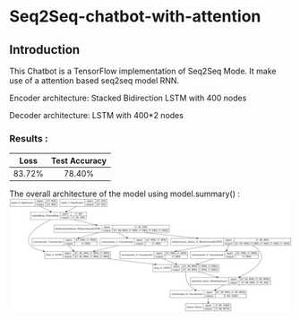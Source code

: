 # Seq2Seq-chatbot-with-attention

## Introduction

This Chatbot is a TensorFlow implementation of Seq2Seq Mode. It make use of a attention based seq2seq model RNN.

Encoder architecture: Stacked Bidirection LSTM with 400 nodes

Decoder architecture: LSTM with 400*2 nodes
	
### Results :
| Loss | Test Accuracy |
|:---:|:---:|
| 83.72%  |  78.40%|

The overall architecture of the model using model.summary() :
<img src = 'model_plot4a.png' >
